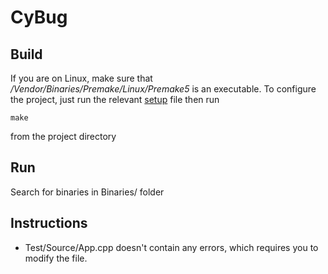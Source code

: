 # CyBug


## Build

If you are on Linux, make sure that _/Vendor/Binaries/Premake/Linux/Premake5_ is an executable.
To configure the project, just run the relevant [setup](Setup) file
then run 
```
make 
``` 
from the project directory

## Run
Search for binaries in Binaries/ folder

## Instructions
- Test/Source/App.cpp doesn't contain any errors, which requires you to modify the file.
